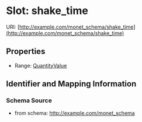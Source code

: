 # Slot: shake_time

URI: [http://example.com/monet_schema/shake_time](http://example.com/monet_schema/shake_time)



<!-- no inheritance hierarchy -->


## Properties

 * Range: [QuantityValue](QuantityValue.md)



## Identifier and Mapping Information







### Schema Source


* from schema: http://example.com/monet_schema



